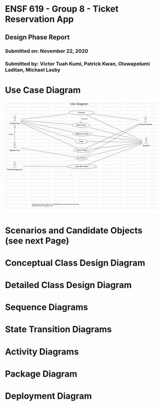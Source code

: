 # ENSF 619 - Group 8 - Ticket Reservation App
## Design Phase Report
### Submitted on: November 22, 2020
### Submitted by: Victor Tuah Kumi, Patrick Kwan, Oluwapelumi Laditan, Michael Lasby

# Use Case Diagram
![Use case diagram](UseCaseDiagram.png)
<div style="page-break-after: always;"></div>

# Scenarios and Candidate Objects (see next Page)

<div style="page-break-after: always;"></div>

# Conceptual Class Design Diagram

<div style="page-break-after: always;"></div>

# Detailed Class Design Diagram

<div style="page-break-after: always;"></div>

# Sequence Diagrams

<div style="page-break-after: always;"></div>

# State Transition Diagrams

<div style="page-break-after: always;"></div>

# Activity Diagrams

<div style="page-break-after: always;"></div>

# Package Diagram

<div style="page-break-after: always;"></div>

# Deployment Diagram




